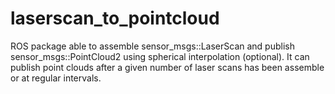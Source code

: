 laserscan_to_pointcloud
=======================

ROS package able to assemble sensor_msgs::LaserScan and publish sensor_msgs::PointCloud2 using spherical interpolation (optional).
It can publish point clouds after a given number of laser scans has been assemble or at regular intervals.
